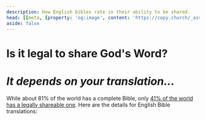 ```yaml
---
description: How English bibles rate in their ability to be shared.
head: [[meta, {property: 'og:image', content: 'https://copy.church/_assets/social/bibles.png'}]]
aside: false
---
```


<script lang='ts' setup>
import BibleRestrictions from '@/_comp/restrictions/BibleRestrictions.vue'
</script>

<style lang='sass' scoped>
h1 + h1
    margin-top: 12px
    font-size: 1.6em
</style>


# Is it legal to share God's Word?
# _It depends on your translation..._

While about 81% of the world has a complete Bible, only [41% of the world has a legally shareable one](https://fetch.bible/content/need/). Here are the details for English Bible translations:

<BibleRestrictions/>
